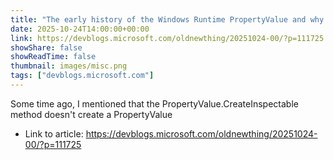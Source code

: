 ```yaml
---
title: "The early history of the Windows Runtime PropertyValue and why there is a PropertyType.Inspectable that is never used"
date: 2025-10-24T14:00:00+00:00
link: https://devblogs.microsoft.com/oldnewthing/20251024-00/?p=111725
showShare: false
showReadTime: false
thumbnail: images/misc.png
tags: ["devblogs.microsoft.com"]
---
```

Some time ago, I mentioned that the Property­Value.Create­Inspectable method doesn't create a Property­Value

- Link to article: https://devblogs.microsoft.com/oldnewthing/20251024-00/?p=111725